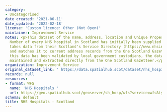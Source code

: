 ```yaml
---
category:
- Uncategorised
date_created: '2021-06-11'
date_updated: '2022-02-18'
license: 'Custom licence: Other (Not Open)'
maintainer: Improvement Service
notes: <p>This dataset of the name, address, location and Unique Property Reference
  Number of every NHS hospital in Scotland has initially been supplied by NHS24. It
  takes data from their Scotland's Service Directory (https://www.nhsinform.scot/scotlands-service-directory)
  and matches it to current address records from the One Scotland Gazetteer. Once
  this data has been validated by local government custodians, the data will be actively
  maintained and extracted directly from the One Scotland Gazetteer.</p>
organization: Improvement Service
original_dataset_link: ' https://data.spatialhub.scot/dataset/nhs_hospitals-is'
records: null
resources:
- format: WFS
  name: 'NHS Hospitals '
  url: https://geo.spatialhub.scot/geoserver/sh_hosp/wfs?service=wfs&typeName=sh_hosp:pub_hosp
schema: default
title: NHS Hospitals - Scotland
---
```

